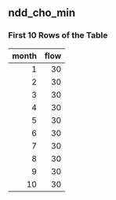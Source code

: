 ## ndd_cho_min
### First 10 Rows of the Table
|   month |   flow |
|--------:|-------:|
|       1 |     30 |
|       2 |     30 |
|       3 |     30 |
|       4 |     30 |
|       5 |     30 |
|       6 |     30 |
|       7 |     30 |
|       8 |     30 |
|       9 |     30 |
|      10 |     30 |